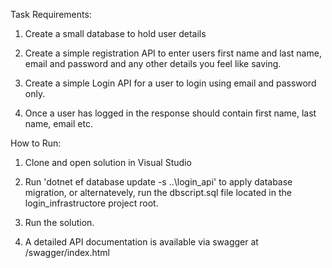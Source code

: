 Task Requirements:

1. Create a small database to hold user details

2. Create a simple registration API to enter users first name and last name, email and
password and any other details you feel like saving.

3. Create a simple Login API for a user to login using email and password only.

4. Once a user has logged in the response should contain first name, last name, email etc.


How to Run:

1. Clone and open solution in Visual Studio

2. Run 'dotnet ef database update -s ..\login_api' to apply database migration, or alternatevely, run the dbscript.sql file located in the login_infrastructore project root.

3. Run the solution.

4. A detailed API documentation is available via swagger at /swagger/index.html
